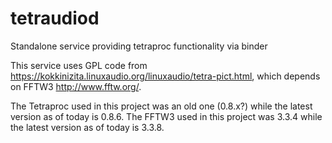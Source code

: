 # tetraudiod
Standalone service providing tetraproc functionality via binder

This service uses GPL code from https://kokkinizita.linuxaudio.org/linuxaudio/tetra-pict.html, which depends on FFTW3 http://www.fftw.org/.

The Tetraproc used in this project was an old one (0.8.x?) while the latest version as of today is 0.8.6.
The FFTW3 used in this project was 3.3.4 while the latest version as of today is 3.3.8.
